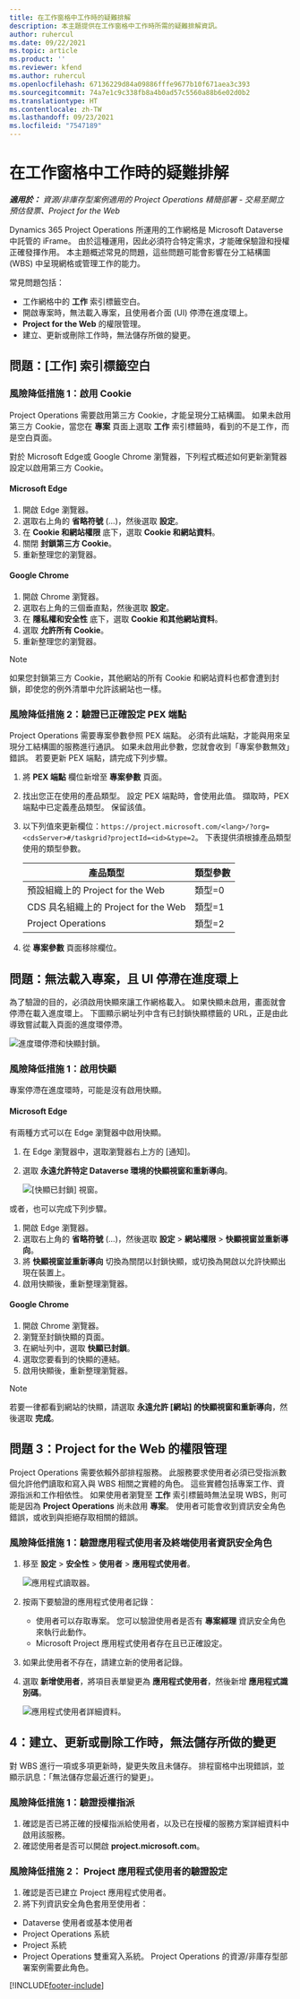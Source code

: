 ```yaml
---
title: 在工作窗格中工作時的疑難排解
description: 本主題提供在工作窗格中工作時所需的疑難排解資訊。
author: ruhercul
ms.date: 09/22/2021
ms.topic: article
ms.product: ''
ms.reviewer: kfend
ms.author: ruhercul
ms.openlocfilehash: 67136229d84a09886fffe9677b10f671aea3c393
ms.sourcegitcommit: 74a7e1c9c338fb8a4b0ad57c5560a88b6e02d0b2
ms.translationtype: HT
ms.contentlocale: zh-TW
ms.lasthandoff: 09/23/2021
ms.locfileid: "7547189"
---
```

# <a name="troubleshoot-working-in-the-task-grid"></a>在工作窗格中工作時的疑難排解 


_**適用於：** 資源/非庫存型案例適用的 Project Operations 精簡部署 - 交易至開立預估發票、Project for the Web_

Dynamics 365 Project Operations 所運用的工作網格是 Microsoft Dataverse 中託管的 iFrame。 由於這種運用，因此必須符合特定需求，才能確保驗證和授權正確發揮作用。 本主題概述常見的問題，這些問題可能會影響在分工結構圖 (WBS) 中呈現網格或管理工作的能力。

常見問題包括：

- 工作網格中的 **工作** 索引標籤空白。
- 開啟專案時，無法載入專案，且使用者介面 (UI) 停滯在進度環上。
- **Project for the Web** 的權限管理。
- 建立、更新或刪除工作時，無法儲存所做的變更。

## <a name="issue-the-task-tab-is-empty"></a>問題：[工作] 索引標籤空白

### <a name="mitigation-1-enable-cookies"></a>風險降低措施 1：啟用 Cookie

Project Operations 需要啟用第三方 Cookie，才能呈現分工結構圖。 如果未啟用第三方 Cookie，當您在 **專案** 頁面上選取 **工作** 索引標籤時，看到的不是工作，而是空白頁面。

對於 Microsoft Edge或 Google Chrome 瀏覽器，下列程式概述如何更新瀏覽器設定以啟用第三方 Cookie。

#### <a name="microsoft-edge"></a>Microsoft Edge

1. 開啟 Edge 瀏覽器。
2. 選取右上角的 **省略符號** (...)，然後選取 **設定**。
3. 在 **Cookie 和網站權限** 底下，選取 **Cookie 和網站資料**。
4. 關閉 **封鎖第三方 Cookie**。
5. 重新整理您的瀏覽器。 

#### <a name="google-chrome"></a>Google Chrome

1. 開啟 Chrome 瀏覽器。
2. 選取右上角的三個垂直點，然後選取 **設定**。
3. 在 **隱私權和安全性** 底下，選取 **Cookie 和其他網站資料**。
4. 選取 **允許所有 Cookie**。
5. 重新整理您的瀏覽器。 

> [!NOTE]
> 如果您封鎖第三方 Cookie，其他網站的所有 Cookie 和網站資料也都會遭到封鎖，即使您的例外清單中允許該網站也一樣。

### <a name="mitigation-2-validate-the-pex-endpoint-has-been-correctly-configured"></a>風險降低措施 2：驗證已正確設定 PEX 端點

Project Operations 需要專案參數參照 PEX 端點。 必須有此端點，才能與用來呈現分工結構圖的服務進行通訊。 如果未啟用此參數，您就會收到「專案參數無效」錯誤。 若要更新 PEX 端點，請完成下列步驟。

1. 將 **PEX 端點** 欄位新增至 **專案參數** 頁面。
2. 找出您正在使用的產品類型。 設定 PEX 端點時，會使用此值。 擷取時，PEX 端點中已定義產品類型。 保留該值。
3. 以下列值來更新欄位：`https://project.microsoft.com/<lang>/?org=<cdsServer>#/taskgrid?projectId=<id>&type=2`。 下表提供須根據產品類型使用的類型參數。

      | **產品類型**                     | **類型參數** |
      |--------------------------------------|--------------------|
      | 預設組織上的 Project for the Web   | 類型=0             |
      |  CDS 具名組織上的 Project for the Web | 類型=1             |
      | Project Operations                   | 類型=2             |

4. 從 **專案參數** 頁面移除欄位。

## <a name="issue-the-project-doesnt-load-and-the-ui-is-stuck-on-the-spinner"></a>問題：無法載入專案，且 UI 停滯在進度環上

為了驗證的目的，必須啟用快顯來讓工作網格載入。 如果快顯未啟用，畫面就會停滯在載入進度環上。 下圖顯示網址列中含有已封鎖快顯標籤的 URL，正是由此導致嘗試載入頁面的進度環停滯。 

   ![進度環停滯和快顯封鎖。](media/popupsblocked.png)

### <a name="mitigation-1-enable-pop-ups"></a>風險降低措施 1：啟用快顯

專案停滯在進度環時，可能是沒有啟用快顯。

#### <a name="microsoft-edge"></a>Microsoft Edge

有兩種方式可以在 Edge 瀏覽器中啟用快顯。

1. 在 Edge 瀏覽器中，選取瀏覽器右上方的 [通知]。
2. 選取 **永遠允許特定 Dataverse 環境的快顯視窗和重新導向**。
 
     ![[快顯已封鎖] 視窗。](media/enablepopups.png)

或者，也可以完成下列步驟。

1. 開啟 Edge 瀏覽器。
2. 選取右上角的 **省略符號** (...)，然後選取 **設定** > **網站權限** > **快顯視窗並重新導向**。
3. 將 **快顯視窗並重新導向** 切換為關閉以封鎖快顯，或切換為開啟以允許快顯出現在裝置上。
4. 啟用快顯後，重新整理瀏覽器。 

#### <a name="google-chrome"></a>Google Chrome
1. 開啟 Chrome 瀏覽器。
2. 瀏覽至封鎖快顯的頁面。
3. 在網址列中，選取 **快顯已封鎖**。
4. 選取您要看到的快顯的連結。
5. 啟用快顯後，重新整理瀏覽器。 

> [!NOTE]
> 若要一律都看到網站的快顯，請選取 **永遠允許 [網站] 的快顯視窗和重新導向**，然後選取 **完成**。

## <a name="issue-3-administration-of-privileges-for-project-for-the-web"></a>問題 3：Project for the Web 的權限管理

Project Operations 需要依賴外部排程服務。 此服務要求使用者必須已受指派數個允許他們讀取和寫入與 WBS 相關之實體的角色。 這些實體包括專案工作、資源指派和工作相依性。 如果使用者瀏覽至 **工作** 索引標籤時無法呈現 WBS，則可能是因為 **Project Operations** 尚未啟用 **專案**。 使用者可能會收到資訊安全角色錯誤，或收到與拒絕存取相關的錯誤。

### <a name="mitigation-1-validate-the-application-user-and-end-user-security-roles"></a>風險降低措施 1：驗證應用程式使用者及終端使用者資訊安全角色

1. 移至 **設定** > **安全性** > **使用者** > **應用程式使用者**。  

   ![應用程式讀取器。](media/applicationuser.jpg)
   
2. 按兩下要驗證的應用程式使用者記錄：

     - 使用者可以存取專案。 您可以驗證使用者是否有 **專案經理** 資訊安全角色來執行此動作。
     - Microsoft Project 應用程式使用者存在且已正確設定。
 
3. 如果此使用者不存在，請建立新的使用者記錄。 
4. 選取 **新增使用者**，將項目表單變更為 **應用程式使用者**，然後新增 **應用程式識別碼**。

   ![應用程式使用者詳細資料。](media/applicationuserdetails.jpg)


## <a name="issue-4-changes-arent-saved-when-you-create-update-or-delete-a-task"></a> 4：建立、更新或刪除工作時，無法儲存所做的變更

對 WBS 進行一項或多項更新時，變更失敗且未儲存。 排程窗格中出現錯誤，並顯示訊息：「無法儲存您最近進行的變更」。

### <a name="mitigation-1-validate-the-license-assignment"></a>風險降低措施 1：驗證授權指派

1. 確認是否已將正確的授權指派給使用者，以及已在授權的服務方案詳細資料中啟用該服務。  
2. 確認使用者是否可以開啟 **project.microsoft.com**。
    
### <a name="mitigation-2-validation-configuration-of-the-project-application-user"></a>風險降低措施 2： Project 應用程式使用者的驗證設定
1. 確認是否已建立 Project 應用程式使用者。
2. 將下列資訊安全角色套用至使用者：
  
  - Dataverse 使用者或基本使用者
  - Project Operations 系統
  - Project 系統
  - Project Operations 雙重寫入系統。 Project Operations 的資源/非庫存型部署案例需要此角色。


[!INCLUDE[footer-include](../includes/footer-banner.md)]
